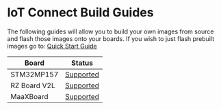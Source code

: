 # IoT Connect Build Guides

The following guides will allow you to build your own images from source and flash those images onto your boards.
If you wish to just flash prebuilt images go to: [Quick Start Guide](../QuickStart/README.md)

| Board        | Status                              |
|--------------|-------------------------------------|
| STM32MP157   | [Supported](./STM32MP157/README.md) |
| RZ Board V2L | [Supported](./RZBoardV2L/README.md) |
| MaaXBoard    | [Supported](./MaaXBoard/README.md) |
